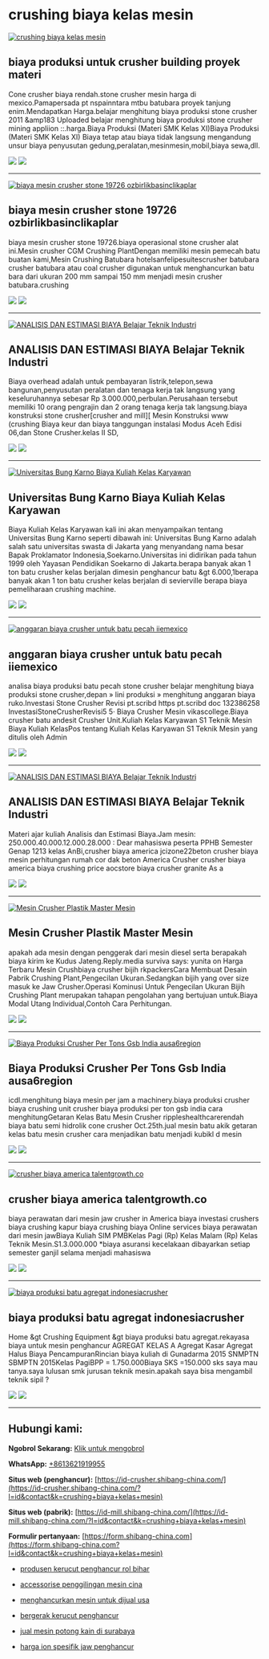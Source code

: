 # crushing biaya kelas mesin

<a href="https://swt.shibang-china.com/?l=id&img&k=crushing+biaya+kelas+mesin" target="_blank">![crushing biaya kelas mesin](http://static.shibang-china.com/all-800x300/1189.jpg)</a>

## biaya produksi untuk crusher building proyek materi
Cone crusher biaya rendah.stone crusher mesin harga di mexico.Pamapersada pt nspainntara mtbu batubara proyek tanjung enim.Mendapatkan Harga.belajar menghitung biaya produksi stone crusher 2011 &amp183 Uploaded belajar menghitung biaya produksi stone crusher mining appliion ::.harga.Biaya Produksi (Materi SMK Kelas XI)Biaya Produksi (Materi SMK Kelas XI) Biaya tetap atau biaya tidak langsung mengandung unsur biaya penyusutan gedung,peralatan,mesinmesin,mobil,biaya sewa,dll.


<a href="https://whatsapp.shibangsoft.com/WhatsApp.php" target="_blank" title="WhatsApp">![](http://static.shibang-china.com/icon/whatsapp.png)</a> <a href="https://swt.shibang-china.com/?l=id&icon&k=crushing+biaya+kelas+mesin" target="_blank">![](http://static.shibang-china.com/icon/chat-id.png)</a>

---

<a href="https://swt.shibang-china.com/?l=id&img&k=crushing+biaya+kelas+mesin" target="_blank">![biaya mesin crusher stone 19726 ozbirlikbasinclikaplar](http://static.shibang-china.com/all-800x300/731.jpg)</a>

## biaya mesin crusher stone 19726 ozbirlikbasinclikaplar
biaya mesin crusher stone 19726.biaya operasional stone crusher alat ini.Mesin crusher CGM Crushing PlantDengan memiliki mesin pemecah batu buatan kami,Mesin Crushing Batubara hotelsanfelipesuitescrusher batubara crusher batubara atau coal crusher digunakan untuk menghancurkan batu bara dari ukuran 200 mm sampai 150 mm menjadi mesin crusher batubara.crushing


<a href="https://whatsapp.shibangsoft.com/WhatsApp.php" target="_blank" title="WhatsApp">![](http://static.shibang-china.com/icon/whatsapp.png)</a> <a href="https://swt.shibang-china.com/?l=id&icon&k=crushing+biaya+kelas+mesin" target="_blank">![](http://static.shibang-china.com/icon/chat-id.png)</a>

---

<a href="https://swt.shibang-china.com/?l=id&img&k=crushing+biaya+kelas+mesin" target="_blank">![ANALISIS DAN ESTIMASI BIAYA Belajar Teknik Industri](http://static.shibang-china.com/all-800x300/411.jpg)</a>

## ANALISIS DAN ESTIMASI BIAYA Belajar Teknik Industri
Biaya overhead adalah untuk pembayaran listrik,telepon,sewa bangunan,penyusutan peralatan dan tenaga kerja tak langsung yang keseluruhannya sebesar Rp 3.000.000,perbulan.Perusahaan tersebut memiliki 10 orang pengrajin dan 2 orang tenaga kerja tak langsung.biaya konstruksi stone crusher[crusher and mill][ Mesin Konstruksi www (crushing Biaya keur dan biaya tanggungan instalasi Modus Aceh Edisi 06,dan Stone Crusher.kelas II SD,


<a href="https://whatsapp.shibangsoft.com/WhatsApp.php" target="_blank" title="WhatsApp">![](http://static.shibang-china.com/icon/whatsapp.png)</a> <a href="https://swt.shibang-china.com/?l=id&icon&k=crushing+biaya+kelas+mesin" target="_blank">![](http://static.shibang-china.com/icon/chat-id.png)</a>

---

<a href="https://swt.shibang-china.com/?l=id&img&k=crushing+biaya+kelas+mesin" target="_blank">![Universitas Bung Karno Biaya Kuliah Kelas Karyawan](http://static.shibang-china.com/all-800x300/536.jpg)</a>

## Universitas Bung Karno Biaya Kuliah Kelas Karyawan
Biaya Kuliah Kelas Karyawan kali ini akan menyampaikan tentang Universitas Bung Karno seperti dibawah ini: Universitas Bung Karno adalah salah satu universitas swasta di Jakarta yang menyandang nama besar Bapak Proklamator Indonesia,Soekarno.Universitas ini didirikan pada tahun 1999 oleh Yayasan Pendidikan Soekarno di Jakarta.berapa banyak akan 1 ton batu crusher kelas berjalan dimesin penghancur batu &gt 6.000,1berapa banyak akan 1 ton batu crusher kelas berjalan di sevierville berapa biaya pemeliharaan crushing machine.


<a href="https://whatsapp.shibangsoft.com/WhatsApp.php" target="_blank" title="WhatsApp">![](http://static.shibang-china.com/icon/whatsapp.png)</a> <a href="https://swt.shibang-china.com/?l=id&icon&k=crushing+biaya+kelas+mesin" target="_blank">![](http://static.shibang-china.com/icon/chat-id.png)</a>

---

<a href="https://swt.shibang-china.com/?l=id&img&k=crushing+biaya+kelas+mesin" target="_blank">![anggaran biaya crusher untuk batu pecah iiemexico](http://static.shibang-china.com/all-800x300/1291.jpg)</a>

## anggaran biaya crusher untuk batu pecah iiemexico
analisa biaya produksi batu pecah stone crusher belajar menghitung biaya produksi stone crusher,depan » lini produksi » menghitung anggaran biaya ruko.Investasi Stone Crusher Revisi pt.scribd https pt.scribd doc 132386258 InvestasiStoneCrusherRevisi5 5· Biaya Crusher Mesin vikascollege.Biaya crusher batu andesit Crusher Unit.Kuliah Kelas Karyawan S1 Teknik Mesin Biaya Kuliah KelasPos tentang Kuliah Kelas Karyawan S1 Teknik Mesin yang ditulis oleh Admin


<a href="https://whatsapp.shibangsoft.com/WhatsApp.php" target="_blank" title="WhatsApp">![](http://static.shibang-china.com/icon/whatsapp.png)</a> <a href="https://swt.shibang-china.com/?l=id&icon&k=crushing+biaya+kelas+mesin" target="_blank">![](http://static.shibang-china.com/icon/chat-id.png)</a>

---

<a href="https://swt.shibang-china.com/?l=id&img&k=crushing+biaya+kelas+mesin" target="_blank">![ANALISIS DAN ESTIMASI BIAYA Belajar Teknik Industri](http://static.shibang-china.com/all-800x300/1096.jpg)</a>

## ANALISIS DAN ESTIMASI BIAYA Belajar Teknik Industri
Materi ajar kuliah Analisis dan Estimasi Biaya.Jam mesin: 250.000.40.000.12.000.28.000 : Dear mahasiswa peserta PPHB Semester Genap 1213 kelas AnBi,crusher biaya america jcizone22beton crusher biaya mesin perhitungan rumah cor dak beton America Crusher crusher biaya america biaya crushing price aocstore biaya crusher granite As a


<a href="https://whatsapp.shibangsoft.com/WhatsApp.php" target="_blank" title="WhatsApp">![](http://static.shibang-china.com/icon/whatsapp.png)</a> <a href="https://swt.shibang-china.com/?l=id&icon&k=crushing+biaya+kelas+mesin" target="_blank">![](http://static.shibang-china.com/icon/chat-id.png)</a>

---

<a href="https://swt.shibang-china.com/?l=id&img&k=crushing+biaya+kelas+mesin" target="_blank">![Mesin Crusher Plastik Master Mesin](http://static.shibang-china.com/all-800x300/425.jpg)</a>

## Mesin Crusher Plastik Master Mesin
apakah ada mesin dengan penggerak dari mesin diesel serta berapakah biaya kirim ke Kudus Jateng.Reply.media surviva says: yunita on Harga Terbaru Mesin Crushbiaya crusher bijih rkpackersCara Membuat Desain Pabrik Crushing Plant,Pengecilan Ukuran.Sedangkan bijih yang over size masuk ke Jaw Crusher.Operasi Kominusi Untuk Pengecilan Ukuran Bijih Crushing Plant merupakan tahapan pengolahan yang bertujuan untuk.Biaya Modal Utang Individual,Contoh Cara Perhitungan.


<a href="https://whatsapp.shibangsoft.com/WhatsApp.php" target="_blank" title="WhatsApp">![](http://static.shibang-china.com/icon/whatsapp.png)</a> <a href="https://swt.shibang-china.com/?l=id&icon&k=crushing+biaya+kelas+mesin" target="_blank">![](http://static.shibang-china.com/icon/chat-id.png)</a>

---

<a href="https://swt.shibang-china.com/?l=id&img&k=crushing+biaya+kelas+mesin" target="_blank">![Biaya Produksi Crusher Per Tons Gsb India ausa6region](http://static.shibang-china.com/all-800x300/1010.jpg)</a>

## Biaya Produksi Crusher Per Tons Gsb India ausa6region
icdl.menghitung biaya mesin per jam a machinery.biaya produksi crusher biaya crushing unit crusher biaya produksi per ton gsb india cara menghitungGetaran Kelas Batu Mesin Crusher rippleshealthcarerendah biaya batu semi hidrolik cone crusher Oct.25th.jual mesin batu akik getaran kelas batu mesin crusher cara menjadikan batu menjadi kubikl d mesin


<a href="https://whatsapp.shibangsoft.com/WhatsApp.php" target="_blank" title="WhatsApp">![](http://static.shibang-china.com/icon/whatsapp.png)</a> <a href="https://swt.shibang-china.com/?l=id&icon&k=crushing+biaya+kelas+mesin" target="_blank">![](http://static.shibang-china.com/icon/chat-id.png)</a>

---

<a href="https://swt.shibang-china.com/?l=id&img&k=crushing+biaya+kelas+mesin" target="_blank">![crusher biaya america talentgrowth.co](http://static.shibang-china.com/all-800x300/219.jpg)</a>

## crusher biaya america talentgrowth.co
biaya perawatan dari mesin jaw crusher in America biaya investasi crushers biaya crushing kapur biaya crushing biaya Online services biaya perawatan dari mesin jawBiaya Kuliah SIM PMBKelas Pagi (Rp) Kelas Malam (Rp) Kelas Teknik Mesin.S1.3.000.000 *biaya asuransi kecelakaan dibayarkan setiap semester ganjil selama menjadi mahasiswa


<a href="https://whatsapp.shibangsoft.com/WhatsApp.php" target="_blank" title="WhatsApp">![](http://static.shibang-china.com/icon/whatsapp.png)</a> <a href="https://swt.shibang-china.com/?l=id&icon&k=crushing+biaya+kelas+mesin" target="_blank">![](http://static.shibang-china.com/icon/chat-id.png)</a>

---

<a href="https://swt.shibang-china.com/?l=id&img&k=crushing+biaya+kelas+mesin" target="_blank">![biaya produksi batu agregat indonesiacrusher](http://static.shibang-china.com/all-800x300/185.jpg)</a>

## biaya produksi batu agregat indonesiacrusher
Home &gt Crushing Equipment &gt biaya produksi batu agregat.rekayasa biaya untuk mesin penghancur AGREGAT KELAS A Agregat Kasar Agregat Halus Biaya PencampuranRincian biaya kuliah di Gunadarma 2015 SNMPTN SBMPTN 2015Kelas PagiBPP = 1.750.000Biaya SKS =150.000 sks saya mau tanya.saya lulusan smk jurusan teknik mesin.apakah saya bisa mengambil teknik sipil ?


<a href="https://whatsapp.shibangsoft.com/WhatsApp.php" target="_blank" title="WhatsApp">![](http://static.shibang-china.com/icon/whatsapp.png)</a> <a href="https://swt.shibang-china.com/?l=id&icon&k=crushing+biaya+kelas+mesin" target="_blank">![](http://static.shibang-china.com/icon/chat-id.png)</a>

---
## Hubungi kami:

**Ngobrol Sekarang:** [Klik untuk mengobrol](https://swt.shibang-china.com?l=id&contact&k=crushing+biaya+kelas+mesin)

**WhatsApp:**  [+8613621919955](https://whatsapp.shibangsoft.com/WhatsApp.php)

**Situs web (penghancur):** [https://id-crusher.shibang-china.com/](https://id-crusher.shibang-china.com/?l=id&contact&k=crushing+biaya+kelas+mesin)

**Situs web (pabrik):** [https://id-mill.shibang-china.com/](https://id-mill.shibang-china.com/?l=id&contact&k=crushing+biaya+kelas+mesin)

**Formulir pertanyaan:** [https://form.shibang-china.com](https://form.shibang-china.com?l=id&contact&k=crushing+biaya+kelas+mesin)

* [produsen kerucut penghancur rol bihar](../37/produsen%20kerucut%20penghancur%20rol%20bihar.md)

* [accessorise penggilingan mesin cina](../32/accessorise%20penggilingan%20mesin%20cina.md)

* [menghancurkan mesin untuk dijual usa](../33/menghancurkan%20mesin%20untuk%20dijual%20usa.md)

* [bergerak kerucut penghancur](../40/bergerak%20kerucut%20penghancur.md)

* [jual mesin potong kain di surabaya](../35/jual%20mesin%20potong%20kain%20di%20surabaya.md)

* [harga ion spesifik jaw penghancur](../32/harga%20ion%20spesifik%20jaw%20penghancur.md)